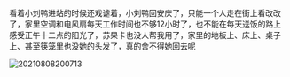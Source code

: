 看着小刘鸭进站的时候还戏谑着，小刘鸭回安庆了，只能一个人走在街上看改改了，家里空调和电风扇每天工作时间也不够12小时了，也不能在每天送饭的路上感受正午十二点的阳光了，苏果卡也没人帮我用了，家里的地板上、床上、桌子上、甚至筷笼里也没她的头发了，真的舍不得她回去呢


![20210808200713](https://user-images.githubusercontent.com/49676766/128631752-ac980f90-fd1c-48cf-82af-6bee31aa787e.jpg)



